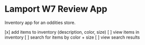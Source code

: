 Lamport W7 Review App
===

Inventory app for an oddities store. 

[x] add items to inventory (description, color, size)
[ ] view items in inventory
[ ] search for items by color + size
[ ] view search results